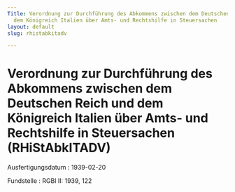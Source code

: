 ```yaml
---
Title: Verordnung zur Durchführung des Abkommens zwischen dem Deutschen Reich und
  dem Königreich Italien über Amts- und Rechtshilfe in Steuersachen
layout: default
slug: rhistabkitadv

---
```


# Verordnung zur Durchführung des Abkommens zwischen dem Deutschen Reich und dem Königreich Italien über Amts- und Rechtshilfe in Steuersachen (RHiStAbkITADV)

Ausfertigungsdatum
:   1939-02-20

Fundstelle
:   RGBl II: 1939, 122

